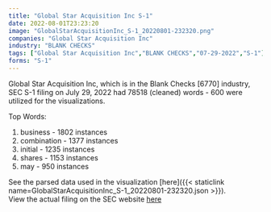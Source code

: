 ```yaml
---
title: "Global Star Acquisition Inc S-1"
date: 2022-08-01T23:23:20
image: "GlobalStarAcquisitionInc_S-1_20220801-232320.png"
companies: "Global Star Acquisition Inc"
industry: "BLANK CHECKS"
tags: ["Global Star Acquisition Inc","BLANK CHECKS","07-29-2022","S-1"]
forms: "S-1"
---
```

Global Star Acquisition Inc, which is in the Blank Checks [6770] industry, SEC S-1 filing on July 29, 2022 had 78518 (cleaned) words - 600 were utilized for the visualizations.

Top Words:
1. business - 1802 instances
2. combination - 1377 instances
3. initial - 1235 instances
4. shares - 1153 instances
5. may - 950 instances


See the parsed data used in the visualization [here]({{< staticlink name=GlobalStarAcquisitionInc_S-1_20220801-232320.json >}}).  
View the actual filing on the SEC website [here](https://www.sec.gov/Archives/edgar/data/1922331/0001193125-22-205295.txt)
